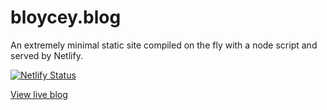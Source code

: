 # bloycey.blog

An extremely minimal static site compiled on the fly with a node script and served by Netlify.

[![Netlify Status](https://api.netlify.com/api/v1/badges/6f872f3f-88bc-43ed-ba9a-dc803c475166/deploy-status)](https://app.netlify.com/sites/bloyceyblog/deploys)

[View live blog](https://bloycey.blog/)
